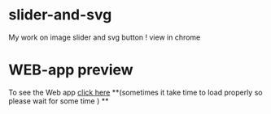 # slider-and-svg
My work on image slider and svg button !
view in chrome
# WEB-app preview
To see the Web app [click here](http://htmlpreview.github.com/?https://github.com/hardbeater/slider-and-svg/blob/master/slider.html ) **(sometimes it take time to load properly so please wait for some time ) **
